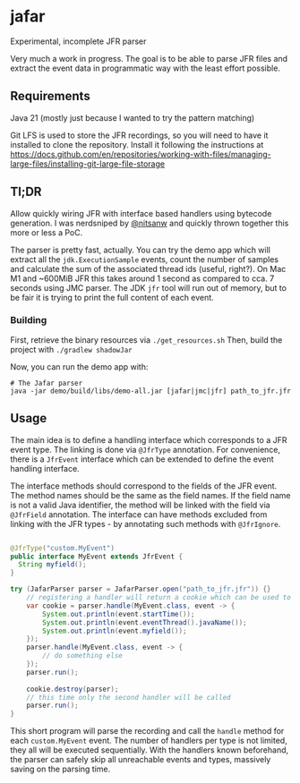 # jafar
Experimental, incomplete JFR parser

Very much a work in progress. 
The goal is to be able to parse JFR files and extract the event data in programmatic way with the least effort possible.

## Requirements
Java 21 (mostly just because I wanted to try the pattern matching)

Git LFS is used to store the JFR recordings, so you will need to have it installed to clone the repository.
Install it following the instructions at https://docs.github.com/en/repositories/working-with-files/managing-large-files/installing-git-large-file-storage

## Tl;DR
Allow quickly wiring JFR with interface based handlers using bytecode generation.
I was nerdsniped by [@nitsanw](https://github.com/nitsanw) and quickly thrown together this more or less a PoC.

The parser is pretty fast, actually. You can try the demo app which will extract all the `jdk.ExecutionSample` events,
count the number of samples and calculate the sum of the associated thread ids (useful, right?). On Mac M1 and ~600MiB
JFR this takes around 1 second as compared to cca. 7 seconds using JMC parser. The JDK `jfr` tool will run out of memory,
but to be fair it is trying to print the full content of each event.

### Building
First, retrieve the binary resources via `./get_resources.sh`
Then, build the project with `./gradlew shadowJar`

Now, you can run the demo app with:
```shell
# The Jafar parser
java -jar demo/build/libs/demo-all.jar [jafar|jmc|jfr] path_to_jfr.jfr
```

## Usage
The main idea is to define a handling interface which corresponds to a JFR event type. The linking is done via `@JfrType` 
annotation. For convenience, there is a `JfrEvent` interface which can be extended to define the event handling interface.

The interface methods should correspond to the fields of the JFR event. The method names should be the same as the field names.
If the field name is not a valid Java identifier, the method will be linked with the field via `@JfrField` annotation.
The interface can have methods excluded from linking with the JFR types - by annotating such methods with `@JfrIgnore`.

```java

@JfrType("custom.MyEvent")
public interface MyEvent extends JfrEvent {
  String myfield();
}

try (JafarParser parser = JafarParser.open("path_to_jfr.jfr")) {}
    // registering a handler will return a cookie which can be used to deregister the same handler
    var cookie = parser.handle(MyEvent.class, event -> {
        System.out.println(event.startTime());
        System.out.println(event.eventThread().javaName());
        System.out.println(event.myfield());
    });
    parser.handle(MyEvent.class, event -> {
        // do something else
    });
    parser.run();
    
    cookie.destroy(parser);
    // this time only the second handler will be called
    parser.run();
}

```

This short program will parse the recording and call the `handle` method for each `custom.MyEvent` event.
The number of handlers per type is not limited, they all will be executed sequentially.
With the handlers known beforehand, the parser can safely skip all unreachable events and types, massively saving on the parsing time.
